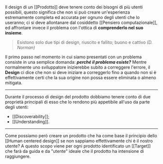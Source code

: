 Il design di un [[Prodotto]] deve tenere conto dei bisogni di più utenti possibili, questo significa che non si può creare un'esperienza estremamente completa ed accurata per ognuno degli utenti che lo useranno; ci si deve allontanare dal cosiddetto [[Pensiero computazionale]], ed affrontare invece il problema con l'ottica di **comprenderlo nel suo insieme**.

> Esistono solo due tipi di design, riuscito e fallito; buono e cattivo
> *(D. Norman)*

Il primo passo nel momento in cui siamo presentati con un problema consiste in una semplice domanda: ***perché il problema esiste?***
Mentre normalmente uno sviluppatore inizierebbe subito a correggere l'errore, il **Design** ci dice che non si deve iniziare a correggerlo fino a quando non si è effettivamente certi che la sua origine non possa essere eliminata o almeno mitigata.
***
Durante il processo di design del prodotto dobbiamo tenere conto di due proprietà principali di esso che lo rendono più appetibile all'uso da parte degli utenti:
- [[Discoverability]];
- [[Understanding]].
***
Come possiamo però creare un prodotto che ha come base il principio dello [[Human centered design]] se non sappiamo effettivamente chi è il nostro utente?
A questo scopo viene per ogni prodotto identificato un [[Target]] che farà da guida e da "utente" ideale che il prodotto ha intensione di raggiungere.